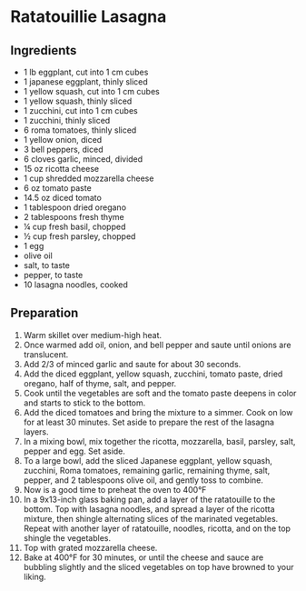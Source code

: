 # Ratatouillie Lasagna

## Ingredients
- 1 lb eggplant, cut into 1 cm cubes
- 1 japanese eggplant, thinly sliced
- 1 yellow squash, cut into 1 cm cubes
- 1 yellow squash, thinly sliced
- 1 zucchini, cut into 1 cm cubes
- 1 zucchini, thinly sliced
- 6 roma tomatoes, thinly sliced
- 1 yellow onion, diced
- 3 bell peppers, diced 
- 6 cloves garlic, minced, divided
- 15 oz ricotta cheese
- 1 cup shredded mozzarella cheese
- 6 oz tomato paste
- 14.5 oz diced tomato
- 1 tablespoon dried oregano
- 2 tablespoons fresh thyme
- ¼ cup fresh basil, chopped
- ½ cup fresh parsley, chopped
- 1 egg
- olive oil
- salt, to taste
- pepper, to taste
- 10 lasagna noodles, cooked

## Preparation
1. Warm skillet over medium-high heat.
2. Once warmed add oil, onion, and bell pepper and saute until onions are translucent.
3. Add 2/3 of minced garlic and saute for about 30 seconds.
4. Add the diced eggplant, yellow squash, zucchini, tomato paste, dried oregano, half of thyme, salt, and pepper.
5. Cook until the vegetables are soft and the tomato paste deepens in color and starts to stick to the bottom.
6. Add the diced tomatoes and bring the mixture to a simmer. Cook on low for at least 30 minutes. Set aside to prepare the rest of the lasagna layers.
7. In a mixing bowl, mix together the ricotta, mozzarella, basil, parsley, salt, pepper and egg. Set aside.
8. To a large bowl, add the sliced Japanese eggplant, yellow squash, zucchini, Roma tomatoes, remaining garlic, remaining thyme, salt, pepper, and 2 tablespoons olive oil, and gently toss to combine.
9. Now is a good time to preheat the oven to 400&deg;F
10. In a 9x13-inch glass baking pan, add a layer of the ratatouille to the bottom. Top with lasagna noodles, and spread a layer of the ricotta mixture, then shingle alternating slices of the marinated vegetables. Repeat with another layer of ratatouille, noodles, ricotta, and on the top shingle the vegetables.
11. Top with grated mozzarella cheese.
12. Bake at 400&deg;F for 30 minutes, or until the cheese and sauce are bubbling slightly and the sliced vegetables on top have browned to your liking.